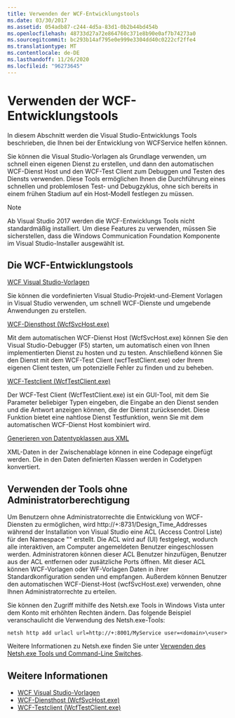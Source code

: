 ```yaml
---
title: Verwenden der WCF-Entwicklungstools
ms.date: 03/30/2017
ms.assetid: 054adb87-c244-4d5a-83d1-0b2b44bd454b
ms.openlocfilehash: 48733d27a72e864760c371e8b90e0af7b74273a0
ms.sourcegitcommit: bc293b14af795e0e999e3304dd40c0222cf2ffe4
ms.translationtype: MT
ms.contentlocale: de-DE
ms.lasthandoff: 11/26/2020
ms.locfileid: "96273645"
---
```

# <a name="using-the-wcf-development-tools"></a>Verwenden der WCF-Entwicklungstools

In diesem Abschnitt werden die Visual Studio-Entwicklungs Tools beschrieben, die Ihnen bei der Entwicklung von WCFService helfen können.  
  
 Sie können die Visual Studio-Vorlagen als Grundlage verwenden, um schnell einen eigenen Dienst zu erstellen, und dann den automatischen WCF-Dienst Host und den WCF-Test Client zum Debuggen und Testen des Diensts verwenden. Diese Tools ermöglichen Ihnen die Durchführung eines schnellen und problemlosen Test- und Debugzyklus, ohne sich bereits in einem frühen Stadium auf ein Host-Modell festlegen zu müssen.  

 > [!NOTE]
 > Ab Visual Studio 2017 werden die WCF-Entwicklungs Tools nicht standardmäßig installiert. Um diese Features zu verwenden, müssen Sie sicherstellen, dass die Windows Communication Foundation Komponente im Visual Studio-Installer ausgewählt ist.
  
## <a name="the-wcf-developer-tools"></a>Die WCF-Entwicklungstools  

 [WCF Visual Studio-Vorlagen](wcf-vs-templates.md)  
  
 Sie können die vordefinierten Visual Studio-Projekt-und-Element Vorlagen in Visual Studio verwenden, um schnell WCF-Dienste und umgebende Anwendungen zu erstellen.  
  
 [WCF-Diensthost (WcfSvcHost.exe)](wcf-service-host-wcfsvchost-exe.md)  
  
 Mit dem automatischen WCF-Dienst Host (WcfSvcHost.exe) können Sie den Visual Studio-Debugger (F5) starten, um automatisch einen von Ihnen implementierten Dienst zu hosten und zu testen. Anschließend können Sie den Dienst mit dem WCF-Test Client (wcfTestClient.exe) oder Ihrem eigenen Client testen, um potenzielle Fehler zu finden und zu beheben.  
  
 [WCF-Testclient (WcfTestClient.exe)](wcf-test-client-wcftestclient-exe.md)  
  
 Der WCF-Test Client (WcfTestClient.exe) ist ein GUI-Tool, mit dem Sie Parameter beliebiger Typen eingeben, die Eingabe an den Dienst senden und die Antwort anzeigen können, die der Dienst zurücksendet. Diese Funktion bietet eine nahtlose Dienst Testfunktion, wenn Sie mit dem automatischen WCF-Dienst Host kombiniert wird.  
  
 [Generieren von Datentypklassen aus XML](generating-data-type-classes-from-xml.md)  
  
 XML-Daten in der Zwischenablage können in eine Codepage eingefügt werden. Die in den Daten definierten Klassen werden in Codetypen konvertiert.  
  
## <a name="using-the-tools-without-administrator-privilege"></a>Verwenden der Tools ohne Administratorberechtigung  

 Um Benutzern ohne Administratorrechte die Entwicklung von WCF-Diensten zu ermöglichen, wird http://+:8731/Design_Time_Addresses während der Installation von Visual Studio eine ACL (Access Control Liste) für den Namespace "" erstellt. Die ACL wird auf (UI) festgelegt, wodurch alle interaktiven, am Computer angemeldeten Benutzer eingeschlossen werden. Administratoren können dieser ACL Benutzer hinzufügen, Benutzer aus der ACL entfernen oder zusätzliche Ports öffnen. Mit dieser ACL können WCF-Vorlagen oder WF-Vorlagen Daten in ihrer Standardkonfiguration senden und empfangen. Außerdem können Benutzer den automatischen WCF-Dienst-Host (wcfSvcHost.exe) verwenden, ohne Ihnen Administratorrechte zu erteilen.  
  
 Sie können den Zugriff mithilfe des Netsh.exe Tools in Windows Vista unter dem Konto mit erhöhten Rechten ändern. Das folgende Beispiel veranschaulicht die Verwendung des Netsh.exe-Tools:  
  
```console  
netsh http add urlacl url=http://+:8001/MyService user=<domain>\<user>  
```  
  
 Weitere Informationen zu Netsh.exe finden Sie unter [Verwenden des Netsh.exe Tools und Command-Line Switches](/previous-versions/tn-archive/bb490939(v=technet.10)).  
  
## <a name="see-also"></a>Weitere Informationen

- [WCF Visual Studio-Vorlagen](wcf-vs-templates.md)
- [WCF-Diensthost (WcfSvcHost.exe)](wcf-service-host-wcfsvchost-exe.md)
- [WCF-Testclient (WcfTestClient.exe)](wcf-test-client-wcftestclient-exe.md)
